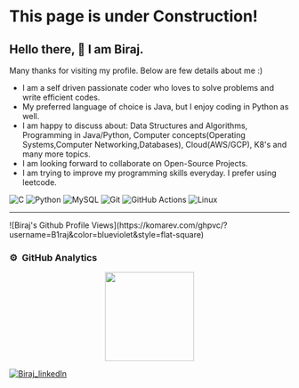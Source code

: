 # This page is under Construction!

## Hello there, 👋 I am Biraj.



Many thanks for visiting my profile. Below are few details about me :)

- I am a self driven passionate coder who loves to solve problems and write efficient codes.
- My preferred language of choice is Java, but I enjoy coding in Python as well.
- I am happy to discuss about: Data Structures and Algorithms, Programming in Java/Python, Computer concepts(Operating Systems,Computer Networking,Databases), Cloud(AWS/GCP), K8's and many more topics.
- I am looking forward to collaborate on Open-Source Projects.
- I am trying to improve my programming skills everyday. I prefer using leetcode.

<!-- ----------- TECH STACK SECTION ------------ -->

![C](https://img.shields.io/badge/c-%2300599C.svg?style=for-the-badge&logo=c&logoColor=white) ![Python](https://img.shields.io/badge/python-3670A0?style=for-the-badge&logo=python&logoColor=ffdd54) ![MySQL](https://img.shields.io/badge/mysql-%2300f.svg?style=for-the-badge&logo=mysql&logoColor=white) ![Git](https://img.shields.io/badge/git-%23F05033.svg?style=for-the-badge&logo=git&logoColor=white) ![GitHub Actions](https://img.shields.io/badge/githubactions-%232671E5.svg?style=for-the-badge&logo=githubactions&logoColor=white) ![Linux](https://img.shields.io/badge/Linux-FCC624?style=for-the-badge&logo=linux&logoColor=black)

<hr>
![Biraj's Github Profile Views](https://komarev.com/ghpvc/?username=B1raj&color=blueviolet&style=flat-square)  

<!-- ----------- TECH STACK SECTION END------------ -->


### ⚙️ &nbsp;GitHub Analytics
<p align="center">
<a href="https://github.com/B1raj">
  <img height="160em" src="https://github-readme-stats-eight-theta.vercel.app/api?username=B1raj&show_icons=true&theme=algolia&include_all_commits=true&count_private=true"/>
  
  

</a>
</p>

<!-- ----------- CONNECT WITH ME SECTION ------------ -->

<a href="https://www.linkedin.com/in/biraj-kumar-mishra-05bb4454/" target="blank"><img align="center" src="https://img.shields.io/badge/LinkedIn-0077B5?style=for-the-badge&logo=linkedin&logoColor=white" alt="Biraj_linkedIn"/></a> 


<!-- ----------- CONNECT WITH ME SECTION END ------------ -->


[linkedin]: www.linkedin.com/in/biraj-kumar-mishra-05bb4454
[github]:https://github.com/B1raj
[gmail]:mailto:birajmishra@hotmail.com
